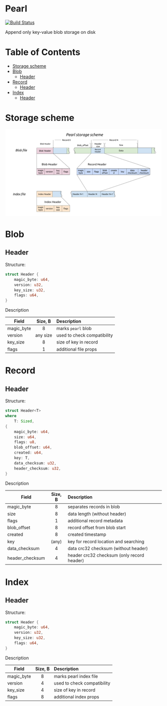 Pearl
=====
[![Build Status](https://travis-ci.org/qoollo/pearl.svg?branch=master)](https://travis-ci.org/qoollo/pearl)

Append only key-value blob storage on disk

Table of Contents
=================

* [Storage scheme](#storage-scheme)
* [Blob](#blob)
  * [Header](#header)
* [Record](#record)
  * [Header](#header)
* [Index](#index)
  * [Header](#header)

# Storage scheme
![pearl storage scheme](pearl_storage_scheme.png)

# Blob
## Header

Structure:
```rust
struct Header {
    magic_byte: u64,
    version: u32,
    key_size: u32,
    flags: u64,
}
```
Description

| Field       | Size, B | Description |
| ----------- | :----:  | :----------- |
|magic_byte   | 8       | marks `pearl` blob
|version      |any size | used to check compatibility
|key_size     |8        | size of key in record
|flags        |1        | additional file props

# Record
## Header

Structure:
```rust
struct Header<T>
where
    T: Sized,
{
    magic_byte: u64,
    size: u64,
    flags: u8,
    blob_offset: u64,
    created: u64,
    key: T,
    data_checksum: u32,
    header_checksum: u32,
}
```
Description

| Field          | Size, B | Description |
| -------------- | :----:  | :----------- |
|magic_byte      | 8       | separates records in blob
|size            | 8       | data length (without header)
|flags           | 1       | additional record metadata
|blob_offset     | 8       | record offset from blob start
|created         | 8       | created timestamp
|key             | (any)   | key for record location and searching
|data_checksum   | 4       | data crc32 checksum (without header)
|header_checksum | 4       | header crc32 checksum (only record header)


# Index
## Header

Structure:
```rust
struct Header {
    magic_byte: u64,
    version: u32,
    key_size: u32,
    flags: u64,
}
```
Description

| Field       | Size, B | Description |
| ----------- | :----:  | :----------- |
|magic_byte   | 8       | marks pearl index file
|version      | 4       | used to check compatibility
|key_size     | 4       | size of key in record
|flags        | 8       | additional index props